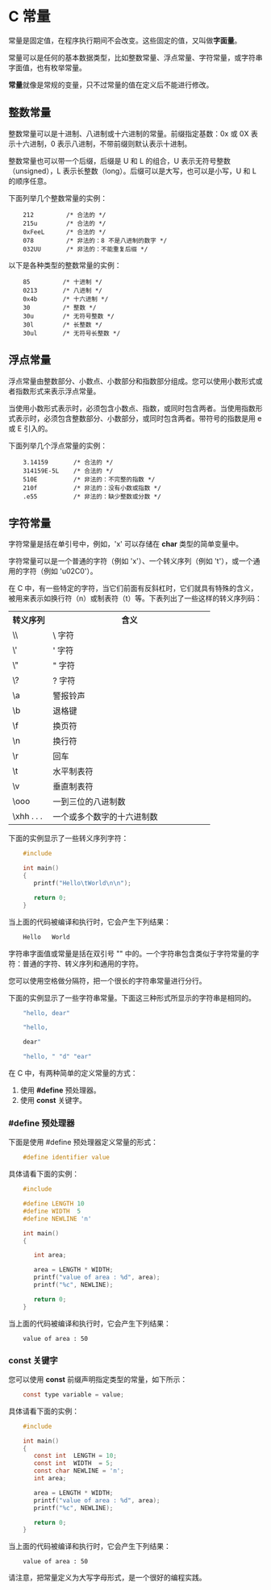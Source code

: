# C 常量

常量是固定值，在程序执行期间不会改变。这些固定的值，又叫做**字面量**。

常量可以是任何的基本数据类型，比如整数常量、浮点常量、字符常量，或字符串字面值，也有枚举常量。

**常量**就像是常规的变量，只不过常量的值在定义后不能进行修改。

## 整数常量
整数常量可以是十进制、八进制或十六进制的常量。前缀指定基数：0x 或 0X 表示十六进制，0 表示八进制，不带前缀则默认表示十进制。

整数常量也可以带一个后缀，后缀是 U 和 L 的组合，U 表示无符号整数（unsigned），L 表示长整数（long）。后缀可以是大写，也可以是小写，U 和 L 的顺序任意。

下面列举几个整数常量的实例：

```
    212         /* 合法的 */
    215u        /* 合法的 */
    0xFeeL      /* 合法的 */
    078         /* 非法的：8 不是八进制的数字 */
    032UU       /* 非法的：不能重复后缀 */
```

以下是各种类型的整数常量的实例：

```
    85         /* 十进制 */
    0213       /* 八进制 */
    0x4b       /* 十六进制 */
    30         /* 整数 */
    30u        /* 无符号整数 */
    30l        /* 长整数 */
    30ul       /* 无符号长整数 */
```

## 浮点常量
浮点常量由整数部分、小数点、小数部分和指数部分组成。您可以使用小数形式或者指数形式来表示浮点常量。

当使用小数形式表示时，必须包含小数点、指数，或同时包含两者。当使用指数形式表示时，必须包含整数部分、小数部分，或同时包含两者。带符号的指数是用 e 或 E 引入的。

下面列举几个浮点常量的实例：

```
    3.14159       /* 合法的 */
    314159E-5L    /* 合法的 */
    510E          /* 非法的：不完整的指数 */
    210f          /* 非法的：没有小数或指数 */
    .e55          /* 非法的：缺少整数或分数 */
```

## 字符常量
字符常量是括在单引号中，例如，'x' 可以存储在 **char** 类型的简单变量中。

字符常量可以是一个普通的字符（例如 'x'）、一个转义序列（例如 't'），或一个通用的字符（例如 'u02C0'）。

在 C 中，有一些特定的字符，当它们前面有反斜杠时，它们就具有特殊的含义，被用来表示如换行符（n）或制表符（t）等。下表列出了一些这样的转义序列码：

</p> <table > <tr><th style="width:20%">转义序列</th><th>含义</th></tr> <tr><td>\\</td><td>\ 字符</td></tr> <tr><td>\'</td><td> ' 字符</td></tr> <tr><td>\"</td><td>" 字符</td></tr> <tr><td>\?</td><td>? 字符</td></tr> <tr><td>\a</td><td>警报铃声</td></tr> <tr><td>\b</td><td>退格键</td></tr> <tr><td>\f</td><td>换页符</td></tr> <tr><td>\n</td><td>换行符</td></tr> <tr><td>\r</td><td>回车</td></tr> <tr><td>\t</td><td>水平制表符</td></tr> <tr><td>\v</td><td>垂直制表符</td></tr> <tr><td>\ooo</td><td>一到三位的八进制数</td></tr> <tr><td>\xhh . . .</td><td>一个或多个数字的十六进制数</td></tr> </table> <p>


下面的实例显示了一些转义序列字符：

```c
    #include

    int main()
    {
       printf("Hello\tWorld\n\n");

       return 0;
    }
```

当上面的代码被编译和执行时，它会产生下列结果：

```c
    Hello   World
```
字符串字面值或常量是括在双引号 "" 中的。一个字符串包含类似于字符常量的字符：普通的字符、转义序列和通用的字符。

您可以使用空格做分隔符，把一个很长的字符串常量进行分行。

下面的实例显示了一些字符串常量。下面这三种形式所显示的字符串是相同的。

```c
    "hello, dear"

    "hello,

    dear"

    "hello, " "d" "ear"
```
在 C 中，有两种简单的定义常量的方式：

1. 使用 **#define** 预处理器。
2. 使用 **const** 关键字。

### #define 预处理器

下面是使用 #define 预处理器定义常量的形式：

```c
    #define identifier value
```

具体请看下面的实例：

```c
    #include

    #define LENGTH 10
    #define WIDTH  5
    #define NEWLINE 'n'

    int main()
    {

       int area;

       area = LENGTH * WIDTH;
       printf("value of area : %d", area);
       printf("%c", NEWLINE);

       return 0;
    }
```

当上面的代码被编译和执行时，它会产生下列结果：

```
    value of area : 50
```

### const 关键字

您可以使用 **const** 前缀声明指定类型的常量，如下所示：

```c
    const type variable = value;
```

具体请看下面的实例：

```c
    #include

    int main()
    {
       const int  LENGTH = 10;
       const int  WIDTH  = 5;
       const char NEWLINE = 'n';
       int area;

       area = LENGTH * WIDTH;
       printf("value of area : %d", area);
       printf("%c", NEWLINE);

       return 0;
    }
```

当上面的代码被编译和执行时，它会产生下列结果：

```
    value of area : 50
```

请注意，把常量定义为大写字母形式，是一个很好的编程实践。  

